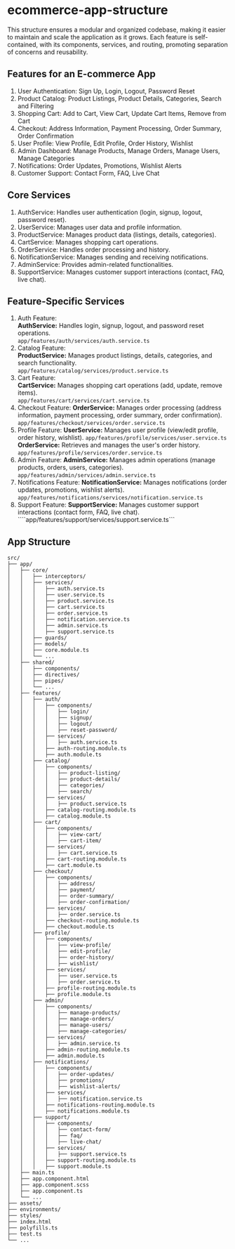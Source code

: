 # ecommerce-app-structure
This structure ensures a modular and organized codebase, making it easier to maintain and scale the application as it grows. Each feature is self-contained, with its components, services, and routing, promoting separation of concerns and reusability.

## Features for an E-commerce App
1. User Authentication: Sign Up, Login, Logout, Password Reset
2. Product Catalog: Product Listings, Product Details, Categories, Search and Filtering
3. Shopping Cart: Add to Cart, View Cart, Update Cart Items, Remove from Cart
4. Checkout: Address Information, Payment Processing, Order Summary, Order Confirmation
5. User Profile: View Profile, Edit Profile, Order History, Wishlist
6. Admin Dashboard: Manage Products, Manage Orders, Manage Users, Manage Categories
7. Notifications: Order Updates, Promotions, Wishlist Alerts
8. Customer Support: Contact Form, FAQ, Live Chat

## Core Services
1. AuthService: Handles user authentication (login, signup, logout, password reset).
2. UserService: Manages user data and profile information.
3. ProductService: Manages product data (listings, details, categories).
4. CartService: Manages shopping cart operations.
5. OrderService: Handles order processing and history.
6. NotificationService: Manages sending and receiving notifications.
7. AdminService: Provides admin-related functionalities.
8. SupportService: Manages customer support interactions (contact, FAQ, live chat).

## Feature-Specific Services
1. Auth Feature:  
   **AuthService:** Handles login, signup, logout, and password reset operations.  
   ```app/features/auth/services/auth.service.ts```
2. Catalog Feature:  
   **ProductService:** Manages product listings, details, categories, and search functionality.
   ```app/features/catalog/services/product.service.ts```
3. Cart Feature:  
   **CartService:** Manages shopping cart operations (add, update, remove items).  
   ```app/features/cart/services/cart.service.ts```
4. Checkout Feature:
   **OrderService:** Manages order processing (address information, payment processing, order summary, order confirmation).
   ```app/features/checkout/services/order.service.ts```
5. Profile Feature:
    **UserService:** Manages user profile (view/edit profile, order history, wishlist).
    ```app/features/profile/services/user.service.ts```  
    **OrderService:** Retrieves and manages the user's order history.
    ```app/features/profile/services/order.service.ts```
6. Admin Feature:
    **AdminService:** Manages admin operations (manage products, orders, users, categories).
    ```app/features/admin/services/admin.service.ts```
7. Notifications Feature:
    **NotificationService:** Manages notifications (order updates, promotions, wishlist alerts).
    ```app/features/notifications/services/notification.service.ts```
8. Support Feature:
    **SupportService:** Manages customer support interactions (contact form, FAQ, live chat).
    ````app/features/support/services/support.service.ts```

## App Structure
```
src/
├── app/
│   ├── core/
│   │   ├── interceptors/
│   │   ├── services/
│   │   │   ├── auth.service.ts
│   │   │   ├── user.service.ts
│   │   │   ├── product.service.ts
│   │   │   ├── cart.service.ts
│   │   │   ├── order.service.ts
│   │   │   ├── notification.service.ts
│   │   │   ├── admin.service.ts
│   │   │   ├── support.service.ts
│   │   ├── guards/
│   │   ├── models/
│   │   ├── core.module.ts
│   │   └── ...
│   ├── shared/
│   │   ├── components/
│   │   ├── directives/
│   │   ├── pipes/
│   │   └── ...
│   ├── features/
│   │   ├── auth/
│   │   │   ├── components/
│   │   │   │   ├── login/
│   │   │   │   ├── signup/
│   │   │   │   ├── logout/
│   │   │   │   ├── reset-password/
│   │   │   ├── services/
│   │   │   │   ├── auth.service.ts
│   │   │   ├── auth-routing.module.ts
│   │   │   ├── auth.module.ts
│   │   ├── catalog/
│   │   │   ├── components/
│   │   │   │   ├── product-listing/
│   │   │   │   ├── product-details/
│   │   │   │   ├── categories/
│   │   │   │   ├── search/
│   │   │   ├── services/
│   │   │   │   ├── product.service.ts
│   │   │   ├── catalog-routing.module.ts
│   │   │   ├── catalog.module.ts
│   │   ├── cart/
│   │   │   ├── components/
│   │   │   │   ├── view-cart/
│   │   │   │   ├── cart-item/
│   │   │   ├── services/
│   │   │   │   ├── cart.service.ts
│   │   │   ├── cart-routing.module.ts
│   │   │   ├── cart.module.ts
│   │   ├── checkout/
│   │   │   ├── components/
│   │   │   │   ├── address/
│   │   │   │   ├── payment/
│   │   │   │   ├── order-summary/
│   │   │   │   ├── order-confirmation/
│   │   │   ├── services/
│   │   │   │   ├── order.service.ts
│   │   │   ├── checkout-routing.module.ts
│   │   │   ├── checkout.module.ts
│   │   ├── profile/
│   │   │   ├── components/
│   │   │   │   ├── view-profile/
│   │   │   │   ├── edit-profile/
│   │   │   │   ├── order-history/
│   │   │   │   ├── wishlist/
│   │   │   ├── services/
│   │   │   │   ├── user.service.ts
│   │   │   │   ├── order.service.ts
│   │   │   ├── profile-routing.module.ts
│   │   │   ├── profile.module.ts
│   │   ├── admin/
│   │   │   ├── components/
│   │   │   │   ├── manage-products/
│   │   │   │   ├── manage-orders/
│   │   │   │   ├── manage-users/
│   │   │   │   ├── manage-categories/
│   │   │   ├── services/
│   │   │   │   ├── admin.service.ts
│   │   │   ├── admin-routing.module.ts
│   │   │   ├── admin.module.ts
│   │   ├── notifications/
│   │   │   ├── components/
│   │   │   │   ├── order-updates/
│   │   │   │   ├── promotions/
│   │   │   │   ├── wishlist-alerts/
│   │   │   ├── services/
│   │   │   │   ├── notification.service.ts
│   │   │   ├── notifications-routing.module.ts
│   │   │   ├── notifications.module.ts
│   │   ├── support/
│   │   │   ├── components/
│   │   │   │   ├── contact-form/
│   │   │   │   ├── faq/
│   │   │   │   ├── live-chat/
│   │   │   ├── services/
│   │   │   │   ├── support.service.ts
│   │   │   ├── support-routing.module.ts
│   │   │   ├── support.module.ts
│   ├── main.ts
│   ├── app.component.html
│   ├── app.component.scss
│   ├── app.component.ts
│   └── ...
├── assets/
├── environments/
├── styles/
├── index.html
├── polyfills.ts
├── test.ts
└── ...

```
